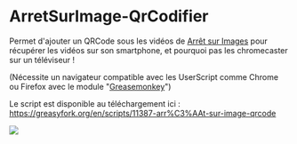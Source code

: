 # ArretSurImage-QrCodifier
Permet d'ajouter un QRCode sous les vidéos de <a href="http://www.arretsurimages.net/">Arrêt sur Images</a> pour récupérer les vidéos sur son smartphone, et pourquoi pas les chromecaster sur un téléviseur !

(Nécessite un navigateur compatible avec les UserScript comme Chrome ou Firefox avec le module "<a href="https://addons.mozilla.org/fr/firefox/addon/greasemonkey/">Greasemonkey</a>")

Le script est disponible au téléchargement ici :
https://greasyfork.org/en/scripts/11387-arr%C3%AAt-sur-image-qrcode

<img src="https://greasyfork.org/system/screenshots/screenshots/000/001/577/original/arretsurimage.gif?1438544636" />
